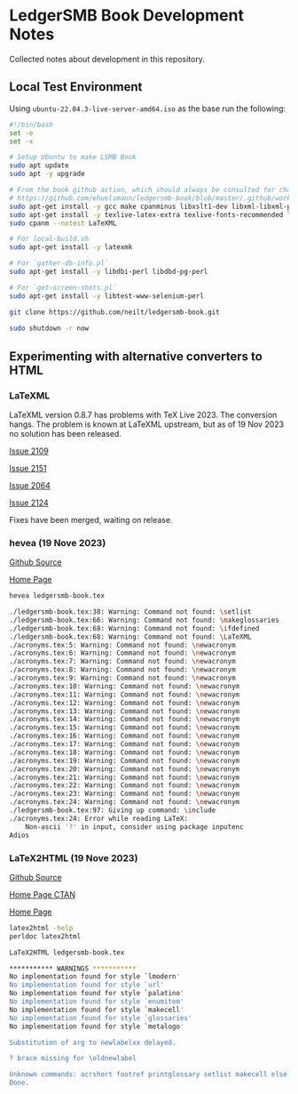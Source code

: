 # LedgerSMB Book Development Notes

Collected notes about development in this repository.

## Local Test Environment

Using `ubuntu-22.04.3-live-server-amd64.iso` as the base run the following:

```bash 
#!/bin/bash
set -e
set -x

# Setup Ubuntu to make LSMB Book 
sudo apt update
sudo apt -y upgrade

# From the book github action, which should always be consulted for changes.
# https://github.com/ehuelsmann/ledgersmb-book/blob/master/.github/workflows/typeset.yml
sudo apt-get install -y gcc make cpanminus libxslt1-dev libxml-libxml-perl 
sudo apt-get install -y texlive-latex-extra texlive-fonts-recommended libxml-perl latexml
sudo cpanm --notest LaTeXML

# For local-build.sh
sudo apt-get install -y latexmk

# For `gather-db-info.pl`
sudo apt-get install -y libdbi-perl libdbd-pg-perl 

# For `get-screen-shots.pl`
sudo apt-get install -y libtest-www-selenium-perl

git clone https://github.com/neilt/ledgersmb-book.git
				
sudo shutdown -r now
```

## Experimenting with alternative converters to HTML

### LaTeXML

LaTeXML version 0.8.7 has problems with TeX Live 2023. The conversion hangs. The problem is known at LaTeXML upstream, but as of 19 Nov 2023 no solution has been released.

[Issue 2109](https://github.com/brucemiller/LaTeXML/pull/2109)

[Issue 2151](https://github.com/brucemiller/LaTeXML/pull/2151)

[Issue 2064](https://github.com/brucemiller/LaTeXML/issues/2064)

[Issue 2124](https://github.com/brucemiller/LaTeXML/issues/2124)

Fixes have been merged, waiting on release.

### hevea (19 Nove 2023)

[Github Source](https://github.com/maranget/hevea)

[Home Page](https://hevea.inria.fr)

```bash
hevea ledgersmb-book.tex

./ledgersmb-book.tex:38: Warning: Command not found: \setlist
./ledgersmb-book.tex:66: Warning: Command not found: \makeglossaries
./ledgersmb-book.tex:68: Warning: Command not found: \ifdefined
./ledgersmb-book.tex:68: Warning: Command not found: \LaTeXML
./acronyms.tex:5: Warning: Command not found: \newacronym
./acronyms.tex:6: Warning: Command not found: \newacronym
./acronyms.tex:7: Warning: Command not found: \newacronym
./acronyms.tex:8: Warning: Command not found: \newacronym
./acronyms.tex:9: Warning: Command not found: \newacronym
./acronyms.tex:10: Warning: Command not found: \newacronym
./acronyms.tex:11: Warning: Command not found: \newacronym
./acronyms.tex:12: Warning: Command not found: \newacronym
./acronyms.tex:13: Warning: Command not found: \newacronym
./acronyms.tex:14: Warning: Command not found: \newacronym
./acronyms.tex:15: Warning: Command not found: \newacronym
./acronyms.tex:16: Warning: Command not found: \newacronym
./acronyms.tex:17: Warning: Command not found: \newacronym
./acronyms.tex:18: Warning: Command not found: \newacronym
./acronyms.tex:19: Warning: Command not found: \newacronym
./acronyms.tex:20: Warning: Command not found: \newacronym
./acronyms.tex:21: Warning: Command not found: \newacronym
./acronyms.tex:22: Warning: Command not found: \newacronym
./acronyms.tex:23: Warning: Command not found: \newacronym
./acronyms.tex:24: Warning: Command not found: \newacronym
./ledgersmb-book.tex:97: Giving up command: \include
./acronyms.tex:24: Error while reading LaTeX:
	Non-ascii '?' in input, consider using package inputenc
Adios

```

### LaTeX2HTML (19 Nove 2023)

[Github Source](https://github.com/latex2html/latex2html)

[Home Page CTAN](https://www.ctan.org/pkg/latex2html)

[Home Page](https://www.latex2html.org)

```bash
latex2html -help
perldoc latex2html

LaTeX2HTML ledgersmb-book.tex

*********** WARNINGS ***********  
No implementation found for style `lmodern'
No implementation found for style `url'
No implementation found for style `palatino'
No implementation found for style `enumitem'
No implementation found for style `makecell'
No implementation found for style `glossaries'
No implementation found for style `metalogo'

Substitution of arg to newlabelxx delayed.

? brace missing for \oldnewlabel

Unknown commands: acrshort footref printglossary setlist makecell else makeglossaries protected_at_file_at_percent LaTeXML ifdefined protected cleardoublepage fi ifpdf bullet XeLaTeX newacronym glspl newglossaryentry gls hypersetup 
Done.

```
